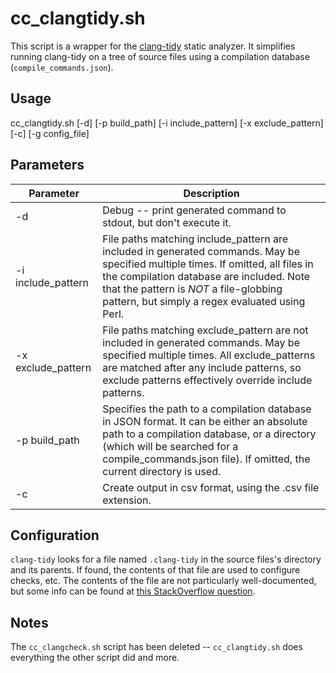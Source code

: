 # cc_clangtidy.sh

This script is a wrapper for the [clang-tidy](https://clang.llvm.org/extra/clang-tidy/) static analyzer. It simplifies running clang-tidy on a tree of source files using a compilation database (`compile_commands.json`).

## Usage
cc_clangtidy.sh [-d] [-p build\_path]
[-i include\_pattern] [-x exclude\_pattern] [-c] [-g config\_file]

## Parameters

Parameter | Description
--- | ---
-d  |   Debug -- print generated command to stdout, but don't execute it.  
-i include_pattern | File paths matching include_pattern are included in generated commands.  May be specified multiple times.  If omitted, all files in the compilation database are included.  Note that the pattern is *NOT* a file-globbing pattern, but simply a regex evaluated using Perl.
-x exclude_pattern | File paths matching exclude_pattern are not included in generated commands.  May be specified multiple times.  All exclude_patterns are matched after any include patterns, so exclude patterns effectively override include patterns.
-p build\_path  |   Specifies the path to a compilation database in JSON format.  It can be either an absolute path to a compilation database, or a directory (which will be searched for a compile\_commands.json file).  If omitted, the current directory is used.
-c  | Create output in csv format, using the .csv file extension.  

## Configuration
`clang-tidy` looks for a file named `.clang-tidy` in the source files's directory and its parents.  If found, the contents of that file are used to configure checks, etc.  The contents of the file are not particularly well-documented, but some info can be found at [this StackOverflow question](https://stackoverflow.com/questions/53026453/what-values-are-allowed-in-the-clang-tidy-config-file).

## Notes
The `cc_clangcheck.sh` script has been deleted -- `cc_clangtidy.sh` does everything the other script did and more.
